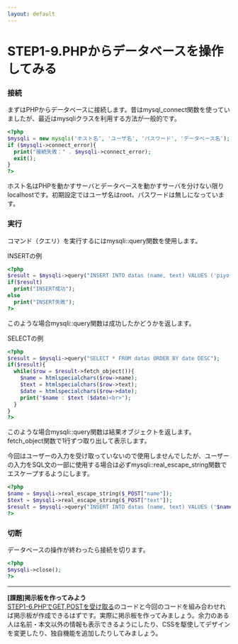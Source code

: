 ```yaml
---
layout: default
---
```

# STEP1-9.PHPからデータベースを操作してみる

### 接続

まずはPHPからデータベースに接続します。昔はmysql_connect関数を使っていましたが、最近はmysqliクラスを利用する方法が一般的です。

```php
<?php
$mysqli = new mysqli('ホスト名', 'ユーザ名', 'パスワード', 'データベース名');
if ($mysqli->connect_error){
  print("接続失敗：" . $mysqli->connect_error);
  exit();
}
?>
```
ホスト名はPHPを動かすサーバとデータベースを動かすサーバを分けない限りlocalhostです。初期設定ではユーザ名はroot、パスワードは無しになっています。

### 実行

コマンド（クエリ）を実行するにはmysqli::query関数を使用します。

INSERTの例

```php
<?php
$result = $mysqli->query("INSERT INTO datas (name, text) VALUES ('piyo', 'hogepiyo')");
if($result)
  print("INSERT成功");
else
  print("INSERT失敗");
?>
```
このような場合mysqli::query関数は成功したかどうかを返します。

SELECTの例

```php
<?php
$result = $mysqli->query("SELECT * FROM datas ORDER BY date DESC");
if($result){
  while($row = $result->fetch_object()){
    $name = htmlspecialchars($row->name);
    $text = htmlspecialchars($row->text);
    $date = htmlspecialchars($row->date);
    print("$name : $text ($date)<br>");
  }
}
?>
```
このような場合mysqli::query関数は結果オブジェクトを返します。fetch_object関数で1行ずつ取り出して表示します。

今回はユーザーの入力を受け取っていないので使用しませんでしたが、ユーザーの入力をSQL文の一部に使用する場合は必ずmysqli::real_escape_string関数でエスケープするようにします。

```php
<?php
$name = $mysqli->real_escape_string($_POST["name"]);
$text = $mysqli->real_escape_string($_POST["text"]);
$result = $mysqli->query("INSERT INTO datas (name, text) VALUES ('$name', '$text')");
?>
```

### 切断

データベースの操作が終わったら接続を切ります。

```php
<?php
$mysqli->close();
?>
```

***

**[課題]掲示板を作ってみよう**  
[STEP1-6.PHPでGET,POSTを受け取る](../1/6.html)のコードと今回のコードを組み合わせれば掲示板が作成できるはずです。実際に掲示板を作ってみましょう。余力のある人は名前・本文以外の情報も表示できるようにしたり、CSSを駆使してデザインを変更したり、独自機能を追加したりしてみましょう。